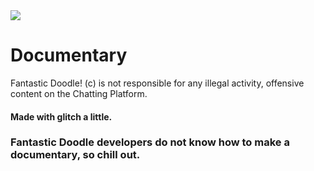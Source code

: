 <img src="https://cdn.glitch.com/2b1b98e3-15de-4f5a-9c83-8cf8e822c66f%2Fcooltext373260984777518.png?v=1609965605758">
<h1>Documentary</h1>
<p>Fantastic Doodle! (c) is not responsible for any illegal activity, offensive content on the Chatting Platform.</p>
<h4>Made with glitch a little.</h4>
<h3>Fantastic Doodle developers do not know how to make a documentary, so chill out.</h3>
